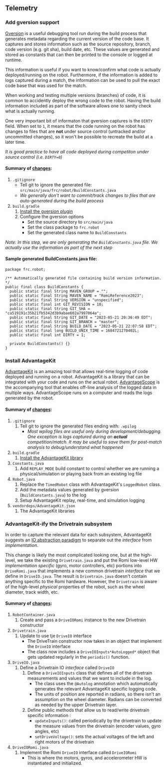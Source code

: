 ## Telemetry
### Add gversion support

[Gversion](https://github.com/lessthanoptimal/gversion-plugin) is a useful debugging tool run during the build process that generates metadata regarding the current version of the code base. It captures and stores information such as the source repository, branch, code version (e.g. git sha), build date, etc.  These values are generated and stored as constants that can then be printed to the console or logged at runtime.

This information is useful if you want to know/confirm what code is actually deployed/running on the robot.  Furthermore, if the information is added to logs captured during a match, the information can be used to pull the exact code base that was used for the match.

When working and testing multiple versions (branches) of code, it is common to accidently deploy the wrong code to the robot.  Having the build information included as part of the software allows one to sanity check what is actually running.

One very important bit of informaton that gversion captures is the `DIRTY` field.  When set to `1`, it means that the code running on the robot has changes to files that are **not** under source control (untracked and/or uncommitted changes), so it won't be possible to recreate the build at a later time.

*It is good practice to have all code deployed during competiton under source control (i.e. `DIRTY=0`)*

#### Summary of [changes](https://github.com/BHSRobotix/RomiTutorial2023/commit/7f9b1f21b09f1c00213d354c23e3a0c9d96a2926?diff=split):
1. `.gitignore`
   * Tell git to ignore the generated file: `src/main/java/frc/robot/BuildConstants.java`
   * *We generally don't want to commit/track changes to files that are auto-generated during the build process*
1. `build.gradle`
   1. [Install the gversion plugin](https://github.com/lessthanoptimal/gversion-plugin#readme)
   1. Configure the gversion options
      * Set the source directory to `src/main/java`
      * Set the class package to `frc.robot`
      * Set the generated class name to `BuildConstants`

*Note: In this step, we are only generating the `BuildConstants.java` file.  We actually use the information as part of the next step*


#### Sample generated BuildConstants.java file:
```
package frc.robot;

/** Automatically generated file containing build version information. */
public final class BuildConstants {
  public static final String MAVEN_GROUP = "";
  public static final String MAVEN_NAME = "RomiReference2023";
  public static final String VERSION = "unspecified";
  public static final int GIT_REVISION = 10;
  public static final String GIT_SHA = "ca519191c35b21fb5342d3b9abae602a7997064a";
  public static final String GIT_DATE = "2023-05-21 20:36:49 EDT";
  public static final String GIT_BRANCH = "master";
  public static final String BUILD_DATE = "2023-05-21 22:07:58 EDT";
  public static final long BUILD_UNIX_TIME = 1684721278402L;
  public static final int DIRTY = 1;

  private BuildConstants() {}
}
```

### Install AdvantageKit

[AdvantageKit](https://github.com/Mechanical-Advantage/AdvantageKit) is an amazing tool that allows real-time logging of code deployed and running on a robot. AdvantageKit is a library that can be integrated with your code and runs on the actual robot.  [AdvantageScope](https://github.com/Mechanical-Advantage/AdvantageScope) is the accompanying tool that enables off-line analysis of the logged data in multiple ways. AdvantageScope runs on a computer and reads the logs generated by the robot.

#### Summary of [changes](https://github.com/BHSRobotix/RomiTutorial2023/commit/90d552efcc65e0eb838eec18abce7a410bbc20b5?diff=split):
1. `.gitignore`
   1. Tell git to ignore the generated files ending with: `.wpilog`
      * *Most wpilog files are useful only during development/debugging.  One exception is logs captured during an **actual** competition/match.  It may be useful to save them for post-match analysis to debug/understand what happened*
1. `build.gradle`
   1. [Install the AdvantageKit library](https://github.com/Mechanical-Advantage/AdvantageKit/blob/main/docs/INSTALLATION.md#existing-projects)
1. `Constants.java`
   1. Add `REPLAY_MODE` build constant to control whether we are running a physical/simulation or playing back from an existing log file
1. `Robot.java`
   1. Replace the `TimedRobot` class with AdvantageKit's `LoggedRobot` class.
   1. Add the metadata values generated by gversion (`BuildConstants.java`) to the log
   1. Setup AdvantageKit replay, real-time, and simulation logging
1. `vendordeps/AdvantageKit.json`
   1. The AdvantageKit libraries

### AdvantageKit-ify the Drivetrain subsystem

In order to capture the relevant data for each subsystem, AdvantageKit suggests an [IO abstraction paradigm](https://github.com/Mechanical-Advantage/AdvantageKit/blob/main/docs/CODE-STRUCTURE.md) to separate out the *interface* from *implementation*.

This change is likely the most complicated looking one, but at the high-level, we take the existing `Drivetrain.java` and put the Romi low-level HW *implementation specific* (gyro, motor controllers, etc) portions into `DriveRomi.java` that implements a new common drivetrain *interface* that we define in `DriveIO.java`.  The result is `Drivetrain.java` doesn't contain anything specific to the Romi hardware.  However, the `Drivetrain` is aware of the high-level *physical* properties of the robot, such as the wheel diameter, track width, etc.

#### Summary of [changes](https://github.com/BHSRobotix/RomiTutorial2023/commit/39e8d28df4f6611a418b0b659246e99924ea4ad0?diff=split):
1. `RobotContainer.java`
   1. Create and pass a `DriveIORomi` instance to the new Drivetrain constructor
1. `Drivetrain.java`
   1. Update to use tje `DriveIO` interface
      * The DriveTrain constructor now takes in an object that implement the `DriveIO` interface
      * The class now includes a `DriveIOInputs*AutoLogged*` object that gets updated regularly in the `periodic()` function.
1. `DriveIO.java`
   1. Define a Drivetrain IO *interface* called `DriveIO`
      1. Define a `DriveIOInputs` class that defines all of the drivetrain measurements and values that we want to include in the log.
         * The class uses the `@Autolog` annotation which automatically generates the relevant AdvantageKit specific logging code.
         * The units of position are reported in radians, so there isn't an assumption on the wheel diameter.  Radians can be converted as needed by the upper Drivetrain layer.
      1. Define public methods that allow us to read/write drivetrain specific information :
         * `updateInputs()`: called periodically by the drivetrain to update the measure values from the drivetrain (encoder values, gyro angles, etc)
         * `setDriveVoltage()`: sets the actual voltages of the left and right motors of the drivetrain
1. `DriveIORomi.java`
   1. Implement the Romi `DriveIO` interface called `DriveIORomi`
      * This is where the motors, gyros, and accelerometer HW is instantiated and initialized.
